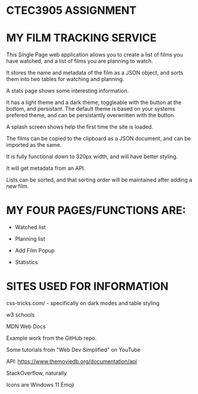 # CTEC3905 ASSIGNMENT

# MY FILM TRACKING SERVICE

This Single Page web application allows you to create a list of films you have watched, and a list of films you are planning to watch.

It stores the name and metadata of the film as a JSON object, and sorts them into two tables for watching and planning.

A stats page shows some interesting information.

It has a light theme and a dark theme, toggleable with the button at the bottom, and persistant. The default theme is based on your systems prefered theme, and can be persistantly overwritten with the button.

A splash screen shows help the first time the site is loaded.

The films can be copied to the clipboard as a JSON document, and can be imported as the same.

It is fully functional down to 320px width, and will have better styling.

It will get metadata from an API.

Lists can be sorted, and that sorting order will be maintained after adding a new film.


# MY FOUR PAGES/FUNCTIONS ARE:

- Watched list

- Planning list

- Add Film Popup

- Statistics

# SITES USED FOR INFORMATION

css-tricks.com/ - specifically on dark modes and table styling

w3 schools

MDN Web Docs

Example work from the GitHub repo.

Some tutorials from "Web Dev Simplified" on YouTube

API: https://www.themoviedb.org/documentation/api

StackOverflow, naturally

Icons are Windows 11 Emoji